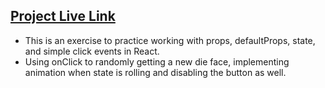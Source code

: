 ## [Project Live Link](https://dice-maha.herokuapp.com/)
- This is an exercise to practice working with props, defaultProps, state, and simple click events in React.
- Using onClick to randomly getting a new die face, implementing animation when state is rolling and disabling the button as well.